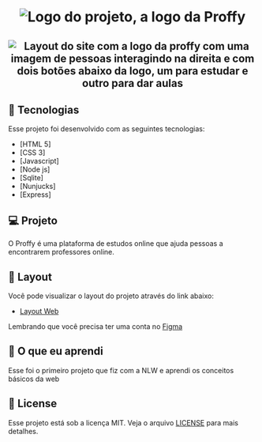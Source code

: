 <h1 align="center">
    <img src="https://raw.githubusercontent.com/rocketseat-education/nlw-02-discovery/master/.github/logo.svg" alt="Logo do projeto, a logo da Proffy">
</h1>

<h2 align="center">
    <img src="https://github.com/rocketseat-education/nlw-02-discovery/raw/master/.github/proffy.png" alt="Layout do site com a logo da proffy com uma imagem de pessoas interagindo na direita e com dois botões abaixo da logo, um para estudar e outro para dar aulas">
</h2>

## 🧪 Tecnologias

Esse projeto foi desenvolvido com as seguintes tecnologias:

- [HTML 5]
- [CSS 3]
- [Javascript]
- [Node js]
- [Sqlite]
- [Nunjucks]
- [Express]

## 💻 Projeto

O Proffy é uma plataforma de estudos online que ajuda pessoas a encontrarem professores online.

## 🔖 Layout

Você pode visualizar o layout do projeto através do link abaixo:

- [Layout Web](https://www.figma.com/file/GHGS126t7WYjnPZdRKChJF/Proffy-Web)

Lembrando que você precisa ter uma conta no [Figma](http://figma.com/)

## 📖 O que eu aprendi

Esse foi o primeiro projeto que fiz com a NLW e aprendi os conceitos básicos da web

## 📝 License

Esse projeto está sob a licença MIT. Veja o arquivo [LICENSE](https://github.com/Kauacnok/proffy-discovery/blob/main/LICENSE) para mais detalhes.
